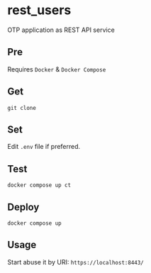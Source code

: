 # rest_users

OTP application as REST API service

## Pre

Requires `Docker` & `Docker Compose`

## Get

`git clone`

## Set

Edit `.env` file if preferred.

## Test

`docker compose up ct`

## Deploy

`docker compose up`

## Usage

Start abuse it by URI:
`https://localhost:8443/`